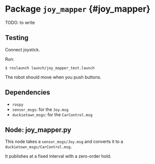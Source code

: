 # Package `joy_mapper` {#joy_mapper}

TODO: to write


## Testing

Connect joystick.

Run:

    $ roslaunch launch/joy_mapper_test.launch

The robot should move when you push buttons.


## Dependencies

* `rospy`
* `sensor_msgs`: for the `Joy.msg`
* `duckietown_msgs`: for the `CarControl.msg`

## Node: joy_mapper.py

This node takes a `sensor_msgs/Joy.msg` and converts it to a
`duckietown_msgs/CarControl.msg`.

It publishes at a fixed interval with a zero-order hold.

<move-here src="#joy_mapper-joy_mapper_node-autogenerated"/>

<!--
Parameters:

* `~pub_timestep`: Time steps (in seconds) between publishings of CarControl msgs. Default to 0.02 (50hz)

Subscribe Topics:

* `joy`: sensor_msgs/Joy.msg
    The Joy.msg from a `joy_node` of the `joy` package. The Vertical axis of the left stick maps to speed. The Horizontal axis of the right stick maps to steering. -->
<!--
Publish Topics:

* `~joy_control`: duckietown_msgs/CarControl.msg

CarControl.speed: [-1,1] Positive is forward speed.

CarControl.steering: [-1,1] Positive is steering left.

CarControl.need_steering: default to false. -->
<!--
## Services

None. -->

